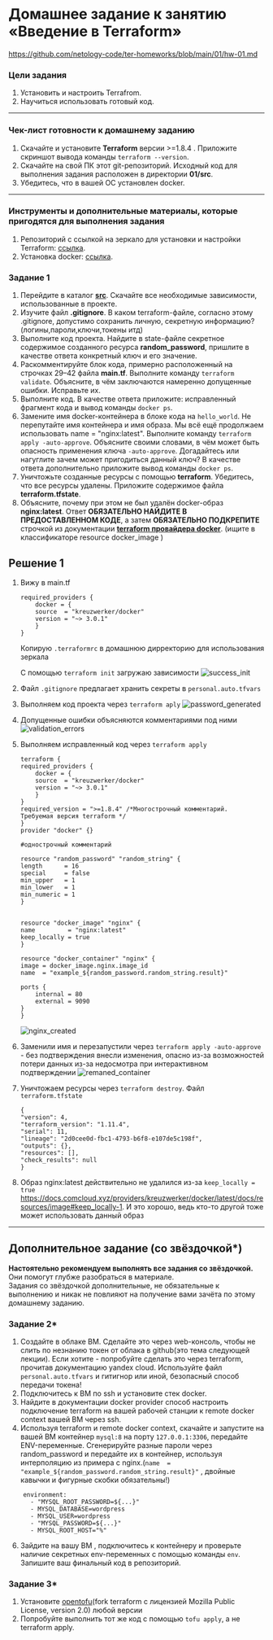 # Домашнее задание к занятию «Введение в Terraform»

https://github.com/netology-code/ter-homeworks/blob/main/01/hw-01.md

### Цели задания

1. Установить и настроить Terrafrom.
2. Научиться использовать готовый код.

------

### Чек-лист готовности к домашнему заданию

1. Скачайте и установите **Terraform** версии >=1.8.4 . Приложите скриншот вывода команды ```terraform --version```.
2. Скачайте на свой ПК этот git-репозиторий. Исходный код для выполнения задания расположен в директории **01/src**.
3. Убедитесь, что в вашей ОС установлен docker.

------

### Инструменты и дополнительные материалы, которые пригодятся для выполнения задания

1. Репозиторий с ссылкой на зеркало для установки и настройки Terraform: [ссылка](https://github.com/netology-code/devops-materials).
2. Установка docker: [ссылка](https://docs.docker.com/engine/install/ubuntu/). 

### Задание 1

1. Перейдите в каталог [**src**](https://github.com/netology-code/ter-homeworks/tree/main/01/src). Скачайте все необходимые зависимости, использованные в проекте. 
2. Изучите файл **.gitignore**. В каком terraform-файле, согласно этому .gitignore, допустимо сохранить личную, секретную информацию?(логины,пароли,ключи,токены итд)
3. Выполните код проекта. Найдите  в state-файле секретное содержимое созданного ресурса **random_password**, пришлите в качестве ответа конкретный ключ и его значение.
4. Раскомментируйте блок кода, примерно расположенный на строчках 29–42 файла **main.tf**.
Выполните команду ```terraform validate```. Объясните, в чём заключаются намеренно допущенные ошибки. Исправьте их.
5. Выполните код. В качестве ответа приложите: исправленный фрагмент кода и вывод команды ```docker ps```.
6. Замените имя docker-контейнера в блоке кода на ```hello_world```. Не перепутайте имя контейнера и имя образа. Мы всё ещё продолжаем использовать name = "nginx:latest". Выполните команду ```terraform apply -auto-approve```.
Объясните своими словами, в чём может быть опасность применения ключа  ```-auto-approve```. Догадайтесь или нагуглите зачем может пригодиться данный ключ? В качестве ответа дополнительно приложите вывод команды ```docker ps```.
8. Уничтожьте созданные ресурсы с помощью **terraform**. Убедитесь, что все ресурсы удалены. Приложите содержимое файла **terraform.tfstate**. 
9. Объясните, почему при этом не был удалён docker-образ **nginx:latest**. Ответ **ОБЯЗАТЕЛЬНО НАЙДИТЕ В ПРЕДОСТАВЛЕННОМ КОДЕ**, а затем **ОБЯЗАТЕЛЬНО ПОДКРЕПИТЕ** строчкой из документации [**terraform провайдера docker**](https://docs.comcloud.xyz/providers/kreuzwerker/docker/latest/docs).  (ищите в классификаторе resource docker_image )


## Решение 1

1. Вижу в main.tf
    ```
    required_providers {
        docker = {
        source  = "kreuzwerker/docker"
        version = "~> 3.0.1"
        }
    }
    ```
    Копирую `.terraformrc` в домашнюю дирректорию для использования зеркала

    С помощью `terraform init` загружаю зависимости
    ![success_init](./screens/success_init.png)

2. Файл `.gitignore` предлагает хранить секреты в `personal.auto.tfvars`

3. Выполняем код проекта через `terraform aply`
    ![password_generated](./screens/password_generated.png)

4. Допущенные ошибки объясняются комментариями под ними
    ![validation_errors](./screens/validation_errors.png)

5. Выполняем исправленный код через `terraform apply`
    ```
    terraform {
    required_providers {
        docker = {
        source  = "kreuzwerker/docker"
        version = "~> 3.0.1"
        }
    }
    required_version = ">=1.8.4" /*Многострочный комментарий.
    Требуемая версия terraform */
    }
    provider "docker" {}

    #однострочный комментарий

    resource "random_password" "random_string" {
    length      = 16
    special     = false
    min_upper   = 1
    min_lower   = 1
    min_numeric = 1
    }


    resource "docker_image" "nginx" {
    name         = "nginx:latest"
    keep_locally = true
    }

    resource "docker_container" "nginx" {
    image = docker_image.nginx.image_id
    name  = "example_${random_password.random_string.result}"

    ports {
        internal = 80
        external = 9090
    }
    }
    ```
    ![nginx_created](./screens/nginx_created.png)

6. Заменили имя и перезапустили через `terraform apply -auto-approve` - без подтверждения внесли изменения, опасно из-за возможностей потери данных из-за недосмотра при интерактивном подтверждении
![remaned_container](./screens/remaned_container.png)

7. Уничтожаем ресурсы через `terraform destroy`. Файл `terraform.tfstate`
    ```
    {
    "version": 4,
    "terraform_version": "1.11.4",
    "serial": 11,
    "lineage": "2d0cee0d-fbc1-4793-b6f8-e107de5c198f",
    "outputs": {},
    "resources": [],
    "check_results": null
    }
    ```

8. Образ nginx:latest действительно не удалился из-за `keep_locally = true` https://docs.comcloud.xyz/providers/kreuzwerker/docker/latest/docs/resources/image#keep_locally-1. И это хорошо, ведь кто-то другой тоже может использовать данный образ

------

## Дополнительное задание (со звёздочкой*)

**Настоятельно рекомендуем выполнять все задания со звёздочкой.** Они помогут глубже разобраться в материале.   
Задания со звёздочкой дополнительные, не обязательные к выполнению и никак не повлияют на получение вами зачёта по этому домашнему заданию. 

### Задание 2*

1. Создайте в облаке ВМ. Сделайте это через web-консоль, чтобы не слить по незнанию токен от облака в github(это тема следующей лекции). Если хотите - попробуйте сделать это через terraform, прочитав документацию yandex cloud. Используйте файл ```personal.auto.tfvars``` и гитигнор или иной, безопасный способ передачи токена!
2. Подключитесь к ВМ по ssh и установите стек docker.
3. Найдите в документации docker provider способ настроить подключение terraform на вашей рабочей станции к remote docker context вашей ВМ через ssh.
4. Используя terraform и  remote docker context, скачайте и запустите на вашей ВМ контейнер ```mysql:8``` на порту ```127.0.0.1:3306```, передайте ENV-переменные. Сгенерируйте разные пароли через random_password и передайте их в контейнер, используя интерполяцию из примера с nginx.(```name  = "example_${random_password.random_string.result}"```  , двойные кавычки и фигурные скобки обязательны!) 
```
    environment:
      - "MYSQL_ROOT_PASSWORD=${...}"
      - MYSQL_DATABASE=wordpress
      - MYSQL_USER=wordpress
      - "MYSQL_PASSWORD=${...}"
      - MYSQL_ROOT_HOST="%"
```

6. Зайдите на вашу ВМ , подключитесь к контейнеру и проверьте наличие секретных env-переменных с помощью команды ```env```. Запишите ваш финальный код в репозиторий.

### Задание 3*
1. Установите [opentofu](https://opentofu.org/)(fork terraform с лицензией Mozilla Public License, version 2.0) любой версии
2. Попробуйте выполнить тот же код с помощью ```tofu apply```, а не terraform apply.
